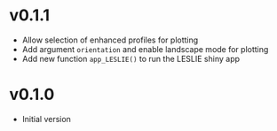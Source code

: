 
# v0.1.1
* Allow selection of enhanced profiles for plotting
* Add argument `orientation` and enable landscape mode for plotting
* Add new function `app_LESLIE()` to run the LESLIE shiny app

# v0.1.0

* Initial version
